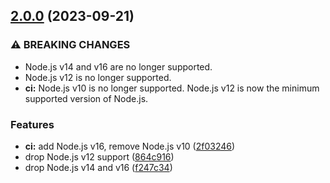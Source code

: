 ## [2.0.0](https://github.com/kenany/lander-formula/compare/1.0.0...2.0.0) (2023-09-21)


### ⚠ BREAKING CHANGES

* Node.js v14 and v16 are no longer supported.
* Node.js v12 is no longer supported.
* **ci:** Node.js v10 is no longer supported. Node.js v12 is now
the minimum supported version of Node.js.

### Features

* **ci:** add Node.js v16, remove Node.js v10 ([2f03246](https://github.com/kenany/lander-formula/commit/2f03246470f431ed3171d223f8544fb51f0024a6))
* drop Node.js v12 support ([864c916](https://github.com/kenany/lander-formula/commit/864c91607dd00f241f324c5e8094dac7598c2dce))
* drop Node.js v14 and v16 ([f247c34](https://github.com/kenany/lander-formula/commit/f247c344763e5cbce24f3bf8449dc17bd3e183e9))
